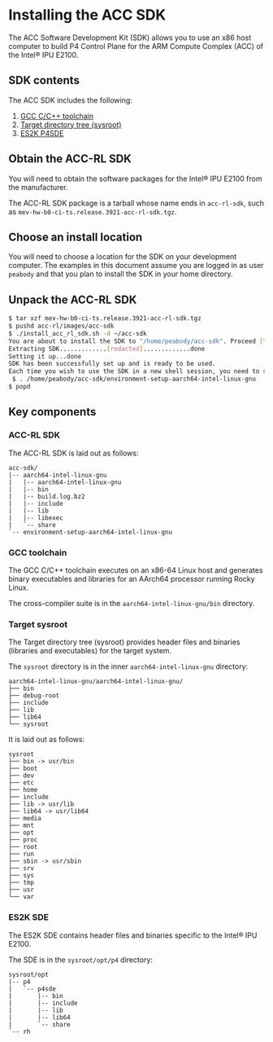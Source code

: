 # Installing the ACC SDK

The ACC Software Development Kit (SDK) allows you to use an x86 host
computer to build P4 Control Plane for the ARM Compute Complex (ACC) of the
Intel&reg; IPU E2100.

## SDK contents

The ACC SDK includes the following:

1. [GCC C/C++ toolchain](#gcc-toolchain)
2. [Target directory tree (sysroot)](#target-sysroot)
3. [ES2K P4SDE](#es2k-sde)

## Obtain the ACC-RL SDK

You will need to obtain the software packages for the Intel&reg; IPU E2100
from the manufacturer.

The ACC-RL SDK package is a tarball whose name ends in `acc-rl-sdk`, such
as `mev-hw-b0-ci-ts.release.3921-acc-rl-sdk.tgz`.

## Choose an install location

You will need to choose a location for the SDK on your development computer.
The examples in this document assume you are logged in as user `peabody` and
that you plan to install the SDK in your home directory.

## Unpack the ACC-RL SDK

```bash
$ tar xzf mev-hw-b0-ci-ts.release.3921-acc-rl-sdk.tgz
$ pushd acc-rl/images/acc-sdk
$ ./install_acc_rl_sdk.sh -d ~/acc-sdk
You are about to install the SDK to "/home/peabody/acc-sdk". Proceed [Y/n]? y
Extracting SDK.............[redacted].............done
Setting it up...done
SDK has been successfully set up and is ready to be used.
Each time you wish to use the SDK in a new shell session, you need to source the environment setup script e.g.
 $ . /home/peabody/acc-sdk/environment-setup-aarch64-intel-linux-gnu
$ popd
```

## Key components

### ACC-RL SDK

The  ACC-RL SDK is laid out as follows:

```text
acc-sdk/
|-- aarch64-intel-linux-gnu
|   |-- aarch64-intel-linux-gnu
|   |-- bin
|   |-- build.log.bz2
|   |-- include
|   |-- lib
|   |-- libexec
|   `-- share
`-- environment-setup-aarch64-intel-linux-gnu
```

### GCC toolchain

The GCC C/C++ toolchain executes on an x86-64 Linux host and generates binary
executables and libraries for an AArch64 processor running Rocky Linux.

The cross-compiler suite is in the `aarch64-intel-linux-gnu/bin` directory.

### Target sysroot

The Target directory tree (sysroot) provides header files and binaries
(libraries and executables) for the target system.

The `sysroot` directory is in the inner `aarch64-intel-linux-gnu` directory:

```text
aarch64-intel-linux-gnu/aarch64-intel-linux-gnu/
├── bin
├── debug-root
├── include
├── lib
├── lib64
└── sysroot
```

It is laid out as follows:

```text
sysroot
├── bin -> usr/bin
├── boot
├── dev
├── etc
├── home
├── include
├── lib -> usr/lib
├── lib64 -> usr/lib64
├── media
├── mnt
├── opt
├── proc
├── root
├── run
├── sbin -> usr/sbin
├── srv
├── sys
├── tmp
├── usr
└── var
```

### ES2K SDE

The ES2K SDE contains header files and binaries specific to the
Intel&reg; IPU E2100.

The SDE is in the `sysroot/opt/p4` directory:

```text
sysroot/opt
|-- p4
|   `-- p4sde
|       |-- bin
|       |-- include
|       |-- lib
|       |-- lib64
|       `-- share
`-- rh
```
